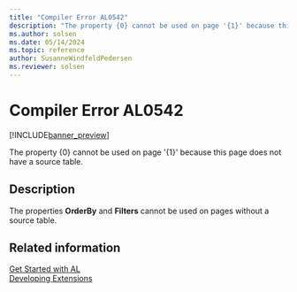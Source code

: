 ```yaml
---
title: "Compiler Error AL0542"
description: "The property {0} cannot be used on page '{1}' because this page does not have a source table."
ms.author: solsen
ms.date: 05/14/2024
ms.topic: reference
author: SusanneWindfeldPedersen
ms.reviewer: solsen
---
```

[//]: # (START>DO_NOT_EDIT)
[//]: # (IMPORTANT:Do not edit any of the content between here and the END>DO_NOT_EDIT.)
[//]: # (Any modifications should be made in the .xml files in the ModernDev repo.)
# Compiler Error AL0542

[!INCLUDE[banner_preview](../includes/banner_preview.md)]

The property {0} cannot be used on page '{1}' because this page does not have a source table.


## Description
The properties **OrderBy** and **Filters** cannot be used on pages without a source table.  

[//]: # (IMPORTANT: END>DO_NOT_EDIT)
## Related information  
[Get Started with AL](../devenv-get-started.md)  
[Developing Extensions](../devenv-dev-overview.md)  